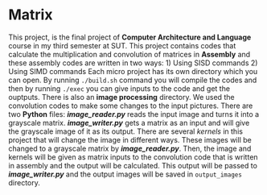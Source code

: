 # Matrix
This project, is the final project of **Computer Architecture and Language** course in my third semester at SUT.
This project contains codes that calculate the multiplication and convolution of matrices in **Assembly** and these assembly codes are written in two ways:
    1) Using SISD commands
    2) Using SIMD commands
Each micro project has its own directory which you can open. By running `./build.sh` command you will compile the codes and then by running `./exec` you can give inputs to the code and get the ouptputs.
There is also an **image processing** directory. We used the convolution codes to make some changes to the input pictures.
  There are two **Python** files: 
    ***image_reader.py*** reads the input image and turns it into a grayscale matrix.
    ***image_writer.py*** gets a matrix as an input and will give the grayscale image of it as its output.
    There are several _kernels_ in this project that will change the image in different ways. These images will be changed to a grayscale matrix by ***image_reader.py***.
    Then, the image and kernels will be given as matrix inputs to the convolution code that is written in assembly and the output will be calculated.
    This output will be passed to ***image_writer.py*** and the output images will be saved in `output_images` directory.
